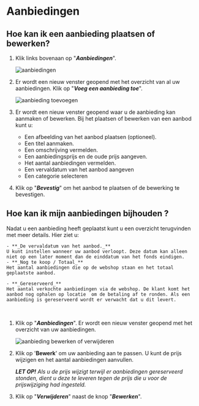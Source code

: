# Aanbiedingen

## Hoe kan ik een aanbieding plaatsen of bewerken?

1.  Klik links bovenaan op "**_Aanbiedingen_**".

    <img src="https://raw.githubusercontent.com/teamforus/manuals/master/img/manual-aanbieder-aanbiedingen.png" alt="aanbiedingen" style=“max-width:500px”>

1.  Er wordt een nieuw venster geopend met het overzicht van al uw aanbiedingen. Klik op "**_Voeg een aanbieding toe_**".

    <img src="https://raw.githubusercontent.com/teamforus/manuals/master/img/manual-aanbieder-aanbieding-toevoegen.png" alt="aanbieding toevoegen" style=“max-width:500px”>

1.  Er wordt een nieuw venster geopend waar u de aanbieding kan aanmaken of bewerken. Bij het plaatsen of bewerken van een aanbod kunt u:
    *  Een afbeelding van het aanbod plaatsen (optioneel).
    *  Een titel aanmaken.
    *  Een omschrijving vermelden.
    *  Een aanbiedingsprijs en de oude prijs aangeven.
    *  Het aantal aanbiedingen vermelden.
    *  Een vervaldatum van het aanbod aangeven
    *  Een categorie selecteren    

1.  Klik op "**_Bevestig_**" om het aanbod te plaatsen of de bewerking te bevestigen.
&nbsp;
&nbsp;

## Hoe kan ik mijn aanbiedingen bijhouden ?

Nadat u een aanbieding heeft geplaatst kunt u een overzicht terugvinden met meer details.
Hier ziet u:

    - **_De vervaldatum van het aanbod._**
    U kunt instellen wanneer uw aanbod verloopt. Deze datum kan alleen niet op een later moment dan de einddatum van het fonds eindigen.
    - **_Nog te koop / Totaal_**
    Het aantal aanbiedingen die op de webshop staan en het totaal geplaatste aanbod.

    - **_Gereserveerd_**
    Het aantal verkochte aanbiedingen via de webshop. De klant komt het aanbod nog ophalen op locatie  om de betaling af te ronden. Als een aanbieding is gereserveerd wordt er verwacht dat u dit levert.
    
&nbsp;
1.  Klik op "**_Aanbiedingen_**". Er wordt een nieuw venster geopend met het overzicht van uw aanbiedingen.

    <img src="https://raw.githubusercontent.com/teamforus/manuals/master/img/manual-aanbieder-aanbieding-bewerken.png" alt="aanbieding bewerken of verwijderen" style=“max-width:500px”>

1.  Klik op '**Bewerk**' om uw aanbieding aan te passen. U kunt de prijs wijzigen en het aantal aanbiedingen aanvullen.

    **_LET OP!_** _Als u de prijs wijzigt terwijl er aanbiedingen gereserveerd stonden, dient u deze te leveren tegen de prijs die u voor de prijswijziging had ingesteld._

1.  Klik op "**_Verwijderen_**" naast de knop "**_Bewerken_**".
&nbsp;
